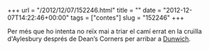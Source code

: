 +++
url = "/2012/12/07/152246.html"
title = ""
date = "2012-12-07T14:22:46+00:00"
tags = ["contes"]
slug = "152246"
+++

Per més que ho intenta no reïx mai a triar el camí errat en la cruïlla d'Aylesbury després de Dean’s Corners per arribar a [Dunwich](http://en.wikisource.org/wiki/The_Dunwich_Horror/Chapter_I).
